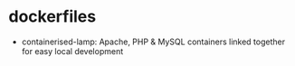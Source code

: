 # dockerfiles

- containerised-lamp: Apache, PHP & MySQL containers linked together for easy local development